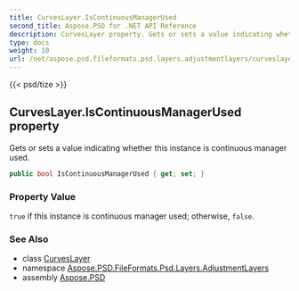 ```yaml
---
title: CurvesLayer.IsContinuousManagerUsed
second_title: Aspose.PSD for .NET API Reference
description: CurvesLayer property. Gets or sets a value indicating whether this instance is continuous manager used
type: docs
weight: 10
url: /net/aspose.psd.fileformats.psd.layers.adjustmentlayers/curveslayer/iscontinuousmanagerused/
---
```

{{< psd/tize >}}
## CurvesLayer.IsContinuousManagerUsed property

Gets or sets a value indicating whether this instance is continuous manager used.

```csharp
public bool IsContinuousManagerUsed { get; set; }
```

### Property Value

`true` if this instance is continuous manager used; otherwise, `false`.

### See Also

* class [CurvesLayer](../)
* namespace [Aspose.PSD.FileFormats.Psd.Layers.AdjustmentLayers](../../curveslayer/)
* assembly [Aspose.PSD](../../../)


